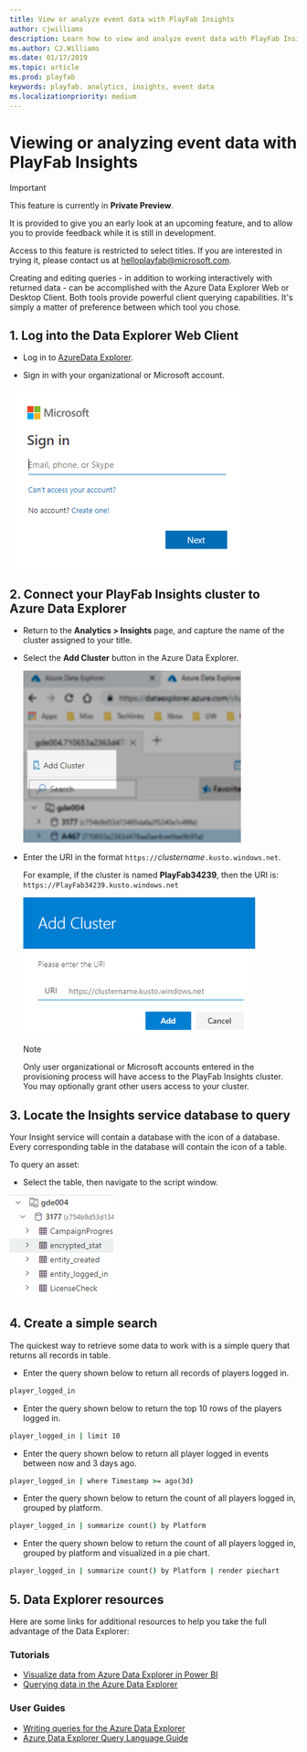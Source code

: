 ```yaml
---
title: View or analyze event data with PlayFab Insights
author: cjwilliams
description: Learn how to view and analyze event data with PlayFab Insights.
ms.author: CJ.Williams
ms.date: 01/17/2019
ms.topic: article
ms.prod: playfab
keywords: playfab. analytics, insights, event data
ms.localizationpriority: medium
---
```


# Viewing or analyzing event data with PlayFab Insights

> [!IMPORTANT]
> This feature is currently in **Private Preview**.  
>
> It is provided to give you an early look at an upcoming feature, and to allow you to provide feedback while it is still in development.  
>
> Access to this feature is restricted to select titles. If you are interested in trying it, please contact us at [helloplayfab@microsoft.com](mailto:helloplayfab@microsoft.com).

Creating and editing queries - in addition to working interactively with returned data - can be accomplished with the Azure Data Explorer Web or Desktop Client. Both tools provide powerful client querying capabilities. It's simply a matter of preference between which tool you chose.

## 1. Log into the Data Explorer Web Client

- Log in to [AzureData Explorer](https://dataexplorer.azure.com).

- Sign in with your organizational or Microsoft account.

![Image of sign in to Microsoft account](media/tutorials/dw-tutorial-sign-in.png)

## 2. Connect your PlayFab Insights cluster to Azure Data Explorer

- Return to the **Analytics > Insights** page, and capture the name of the cluster assigned to your title.
- Select the **Add Cluster** button in the Azure Data Explorer.

   ![Image of adding a cluster](media/tutorials/dw-tutorial-add-cluster.png)

- Enter the URI in the format `https://`*clustername*`.kusto.windows.net`.  

     For example, if the cluster is named **PlayFab34239**, then the URI is: `https://PlayFab34239.kusto.windows.net`

   ![Image of adding a cluster part 2](media/tutorials/dw-tutorial-add-cluster-2.png)

   > [!NOTE]
   > Only user organizational or Microsoft accounts entered in the provisioning process will have access to the PlayFab Insights cluster. You may optionally grant other users access to your cluster.

## 3. Locate the Insights service database to query

Your Insight service will contain a database with the icon of a database.  Every corresponding table in the database will contain the icon of a table.

To query an asset:

- Select the table, then navigate to the script window.

![Image of selecting a table in a database](media/tutorials/dw-tutorial-query-asset.png)

## 4. Create a simple search

The quickest way to retrieve some data to work with is a simple query that returns all records in table.

- Enter the query shown below to return all records of players logged in.

```cmd
player_logged_in
```

- Enter the query shown below to return the top 10 rows of the players logged in.

```cmd
player_logged_in | limit 10
```

- Enter the query shown below to return all player logged in events between now and 3 days ago.

```cmd
player_logged_in | where Timestamp >= ago(3d)
```

- Enter the query shown below to return the count of all players logged in, grouped by platform.

```cmd
player_logged_in | summarize count() by Platform
```

- Enter the query shown below to return the count of all players logged in, grouped by platform and visualized in a pie chart.

```cmd
player_logged_in | summarize count() by Platform | render piechart
```

## 5. Data Explorer resources

Here are some links for additional resources to help you take the full advantage of the Data Explorer:

### Tutorials

- [Visualize data from Azure Data Explorer in Power BI](https://docs.microsoft.com/en-us/azure/data-explorer/visualize-power-bi)
- [Querying data in the Azure Data Explorer](https://docs.microsoft.com/en-us/azure/data-explorer/web-query-data)

### User Guides

- [Writing queries for the Azure Data Explorer](https://docs.microsoft.com/en-us/azure/data-explorer/write-queries)
- [Azure Data Explorer Query Language Guide](https://docs.microsoft.com/en-us/azure/kusto/query/)

